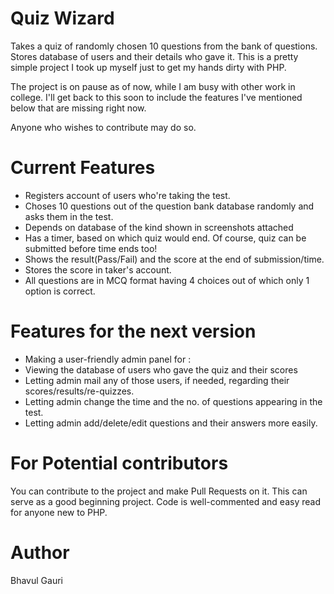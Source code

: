Quiz Wizard
================

Takes a quiz of randomly chosen 10 questions from the bank of questions. Stores database of users and their details who gave it. This is a pretty simple project I took up myself just to get my hands dirty with PHP.


The project is on pause as of now, while I am busy with other work in college. I'll get back to this soon to include the features I've mentioned below that are missing right now. 

Anyone who wishes to contribute may do so.


Current Features
=============

* Registers account of users who're taking the test.
* Choses 10 questions out of the question bank database randomly and asks them in the test.
* Depends on database of the kind shown in screenshots attached
* Has a timer, based on which quiz would end. Of course, quiz can be submitted before time ends too!
* Shows the result(Pass/Fail) and the score at the end of submission/time.
* Stores the score in taker's account.
* All questions are in MCQ format having 4 choices out of which only 1 option is correct.


Features for the next version 
===============================
* Making a user-friendly admin panel for :
* Viewing the database of users who gave the quiz and their scores
* Letting admin mail any of those users, if needed, regarding their scores/results/re-quizzes.
* Letting admin change the time and the no. of questions appearing in the test.
* Letting admin add/delete/edit questions and their answers more easily.



For Potential contributors
================================
You can contribute to the project and make Pull Requests on it. This can serve as a good beginning project. Code is well-commented and easy read for anyone new to PHP. 

Author
========
Bhavul Gauri
